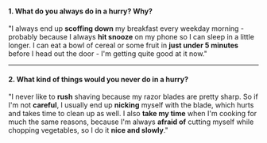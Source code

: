 #### 1. What do you always do in a hurry? Why?
"I always end up **scoffing down** my breakfast every weekday morning - probably because I always **hit snooze** on my phone so I can sleep in a little longer. I can eat a bowl of cereal or some fruit in **just under 5 minutes** before I head out the door - I'm getting quite good at it now."

---
#### 2. What kind of things would you never do in a hurry?
"I never like to **rush** shaving because my razor blades are pretty sharp. So if I'm not **careful**, I usually end up **nicking** myself with the blade, which hurts and takes time to clean up as well. I also **take my time** when I'm cooking for much the same reasons, because I'm always **afraid of** cutting myself while chopping vegetables, so I do it **nice and slowly**."